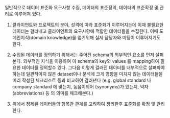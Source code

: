 일반적으로 데이터 표준화 요구사항 수집, 데이터의 표준정의, 데이터의 표준확정 및 관리로 이루어져 있다.

1. 클라이언트와 프로젝트의 분야, 성격에 따라 표준화가 이루어지는데 이때 불필요한 데이터는 걸러내고 클라이언트의 요구사항에 적합한 데이터들을 수집한다. 이때 도메인지식(domain knowledge)을 얻기위해 실제 담당자와 미팅이 이루어지기도 한다.

2. 수집된 데이터를 정의하기 위해서는 주어진 schema의 외부적인 요소를 먼저 살펴본다. 외부적인 지식을 이용하여 이 schema의 key와 values 를 mapping하여 필요한 데이터를 정의할수 있다. 그다음 이렇게 걸러진 데이터를 내부적으로 살펴봐야 하는데 일관적이지 않은 dataset이나 분석에 크게 영향을 미치지 않는 데이터들을 미리 작성된 체크리스트 등과 비교하여 걸러낸다 (e.g. global standard 나 company standard 에 맞는지, 동음이의어 (synonyms)가 있는지, 약자(abbreviations) 등 의 의미를 체크해본다.)

3. 위에서 정제된 데이터들의 항목관 관계를 고려하여 정리한후 표준화를 확정 및 관리한다.
